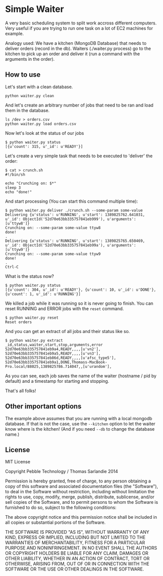 Simple Waiter
=============

A very basic scheduling system to split work accross different computers. Very useful if you are trying to run one task on a lot of EC2 machines for example.

Analogy used: We have a kitchen (MongoDB Database) that needs to deliver orders (record in the db). Waiters (./waiter.py process) go to the kitchen to pick up an order and deliver it (run a command with the arguments in the order).

## How to use

Let's start with a clean database.

    python waiter.py clean

And let's create an arbitrary number of jobs that need to be ran and load them in the database.

    ls /dev > orders.csv
    python waiter.py load orders.csv

Now let's look at the status of our jobs

    $ python waiter.py status
    [{u'count': 315, u'_id': u'READY'}]

Let's create a very simple task that needs to be executed to 'deliver' the order:

    $ cat > crunch.sh
    #!/bin/sh

    echo "Crunching on: $*"
    sleep 3
    echo "done!"

And start processing (You can start this command multiple time):

    $ python waiter.py deliver ./crunch.sh --some-param some-value
    Delivering {u'status': u'RUNNING', u'start': 1389825762.641031, u'_id': ObjectId('52d70e63bb335757841eb999'), u'arguments': [u'ttyw8']}
    Crunching on: --some-param some-value ttyw8
    done!
    .
    Delivering {u'status': u'RUNNING', u'start': 1389825765.650469, u'_id': ObjectId('52d70e63bb335757841eb99a'), u'arguments': [u'ttyw9']}
    Crunching on: --some-param some-value ttyw9
    done!
    .
    Ctrl-C

What is the status now?

    $ python waiter.py status
    [{u'count': 304, u'_id': u'READY'}, {u'count': 10, u'_id': u'DONE'}, {u'count': 1, u'_id': u'RUNNING'}]

We killed a job while it was running so it is never going to finish. You can reset RUNNING and ERROR jobs with the `reset` command.

    $ python waiter.py reset
    Reset orders

And you can get an extract of all jobs and their status like so.

    $ python waiter.py extract
    _id,status,waiter,start,stop,arguments,error
    52d70e63bb335757841eb9a4,READY,,,,[u'vn2'],
    52d70e63bb335757841eb9a5,READY,,,,[u'vn3'],
    52d70e63bb335757841eb86d,READY,,,,[u'afsc_type5'],
    52d70e63bb335757841eb9a1,DONE,Thomass-MacBook-Pro.local/88025,1389825786.714047,,[u'urandom'],

As you can see, each job saves the name of the waiter (hostname / pid by default) and a timestamp for starting and stopping.

That's all folks!

## Other important options

The example above assumes that you are running with a local mongodb database. If that is not the case, use the `--kitchen` option to let the waiter know where is the kitchen! (And if you need `--db` to change the database name.)


## License

MIT License

Copyright Pebble Technology / Thomas Sarlandie 2014

Permission is hereby granted, free of charge, to any person obtaining a copy of this software and associated documentation files (the "Software"), to deal in the Software without restriction, including without limitation the rights to use, copy, modify, merge, publish, distribute, sublicense, and/or sell copies of the Software, and to permit persons to whom the Software is furnished to do so, subject to the following conditions:

The above copyright notice and this permission notice shall be included in all copies or substantial portions of the Software.

THE SOFTWARE IS PROVIDED "AS IS", WITHOUT WARRANTY OF ANY KIND, EXPRESS OR IMPLIED, INCLUDING BUT NOT LIMITED TO THE WARRANTIES OF MERCHANTABILITY, FITNESS FOR A PARTICULAR PURPOSE AND NONINFRINGEMENT. IN NO EVENT SHALL THE AUTHORS OR COPYRIGHT HOLDERS BE LIABLE FOR ANY CLAIM, DAMAGES OR OTHER LIABILITY, WHETHER IN AN ACTION OF CONTRACT, TORT OR OTHERWISE, ARISING FROM, OUT OF OR IN CONNECTION WITH THE SOFTWARE OR THE USE OR OTHER DEALINGS IN THE SOFTWARE.
